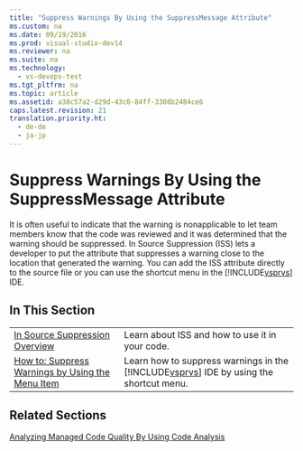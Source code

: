 ```yaml
---
title: "Suppress Warnings By Using the SuppressMessage Attribute"
ms.custom: na
ms.date: 09/19/2016
ms.prod: visual-studio-dev14
ms.reviewer: na
ms.suite: na
ms.technology: 
  - vs-devops-test
ms.tgt_pltfrm: na
ms.topic: article
ms.assetid: a38c57a2-d29d-43c0-84ff-3308b2484ce6
caps.latest.revision: 21
translation.priority.ht: 
  - de-de
  - ja-jp
---
```

# Suppress Warnings By Using the SuppressMessage Attribute
It is often useful to indicate that the warning is nonapplicable to let team members know that the code was reviewed and it was determined that the warning should be suppressed. In Source Suppression (ISS) lets a developer to put the attribute that suppresses a warning close to the location that generated the warning. You can add the ISS attribute directly to the source file or you can use the shortcut menu in the [!INCLUDE[vsprvs](../vs140/includes/vsprvs_md.md)] IDE.  
  
## In This Section  
  
|||  
|-|-|  
|[In Source Suppression Overview](../Topic/In%20Source%20Suppression%20Overview.md)|Learn about ISS and how to use it in your code.|  
|[How to: Suppress Warnings by Using the Menu Item](../vs140/How-to--Suppress-Warnings-by-Using-the-Menu-Item.md)|Learn how to suppress warnings in the [!INCLUDE[vsprvs](../vs140/includes/vsprvs_md.md)] IDE by using the shortcut menu.|  
  
## Related Sections  
 [Analyzing Managed Code Quality By Using Code Analysis](../vs140/Analyzing-Managed-Code-Quality-by-Using-Code-Analysis.md)